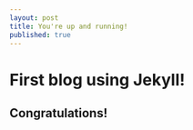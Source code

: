 ```yaml
---
layout: post
title: You're up and running!
published: true
---
```

# First blog using Jekyll!

## Congratulations!
